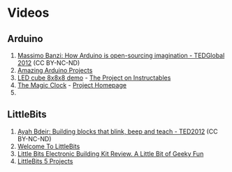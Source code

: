# Videos
## Arduino
1. [Massimo Banzi: How Arduino is open-sourcing imagination -
TEDGlobal 2012](https://www.ted.com/talks/massimo_banzi_how_arduino_is_open_sourcing_imagination) (CC BY-NC-ND)
2. [Amazing Arduino Projects](https://www.youtube.com/watch?v=z9Cqm28lbRk)
3. [LED cube 8x8x8 demo](https://www.youtube.com/watch?v=6mXM-oGggrM) - [The Project on Instructables](http://www.instructables.com/id/Led-Cube-8x8x8/)
2. [The Magic Clock](https://www.youtube.com/watch?v=p-A4ZNdkmEs) - [Project Homepage](http://www.themagicclock.com/)
3. []()

## LittleBits
1. [Ayah Bdeir:
Building blocks that blink, beep and teach - 
TED2012](https://www.ted.com/talks/ayah_bdeir_building_blocks_that_blink_beep_and_teach) (CC BY-NC-ND)
2. [Welcome To LittleBits](https://www.youtube.com/watch?v=YUUsJSDa7PE)
3. [Little Bits Electronic Building Kit Review.  A Little Bit of Geeky Fun](https://www.youtube.com/watch?v=XWCE0neADmw)
4. [LittleBits 5 Projects](https://www.youtube.com/watch?v=UBv_271iVgQ)
